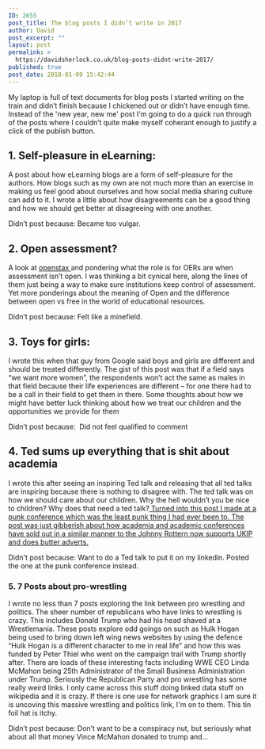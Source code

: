 ```yaml
---
ID: 2655
post_title: The blog posts I didn’t write in 2017
author: David
post_excerpt: ""
layout: post
permalink: >
  https://davidsherlock.co.uk/blog-posts-didnt-write-2017/
published: true
post_date: 2018-01-09 15:42:44
---
```

My laptop is full of text documents for blog posts I started writing on the train and didn’t finish because I chickened out or didn’t have enough time. Instead of the 'new year, new me' post I'm going to do a quick run through of the posts where I couldn’t quite make myself coherant enough to justify a click of the publish button.

<h2>1. Self-pleasure in eLearning:</h2>

A post about how eLearning blogs are a form of self-pleasure for the authors. How blogs such as my own are not much more than an exercise in making us feel good about ourselves and how social media sharing culture can add to it. I wrote a little about how disagreements can be a good thing and how we should get better at disagreeing with one another.

Didn’t post because: Became too vulgar.

<h2>2. Open assessment?</h2>

A look at <a href="https://openstax.org/">openstax </a>and pondering what the role is for OERs are when assessment isn’t open. I was thinking a bit cynical here, along the lines of them just being a way to make sure institutions keep control of assessment. Yet more ponderings about the meaning of Open and the difference between open vs free in the world of educational resources.

Didn’t post because: Felt like a minefield.

<h2>3. Toys for girls:</h2>

I wrote this when that guy from Google said boys and girls are different and should be treated differently. The gist of this post was that if a field says “we want more women”, the respondents won’t act the same as males in that field because their life experiences are different – for one there had to be a call in their field to get them in there. Some thoughts about how we might have better luck thinking about how we treat our children and the opportunities we provide for them

Didn’t post because:  Did not feel qualified to comment

<h2>4. Ted sums up everything that is shit about academia</h2>

I wrote this after seeing an inspiring Ted talk and releasing that all ted talks are inspiring because there is nothing to disagree with. The ted talk was on how we should care about our children. Why the hell wouldn’t you be nice to children? Why does that need a ted talk?<a href="http://davidsherlock.co.uk/out-on-the-road-today/"> Turned into this post I made at a punk conference which was the least punk thing I had ever been to. The post was just gibberish about how academia and academic conferences have sold out in a similar manner to the Johnny Rottern now supports UKIP and does butter adverts.</a>

Didn't post because: Want to do a Ted talk to put it on my linkedin. Posted the one at the punk conference instead.

<h3>5. 7 Posts about pro-wrestling</h3>

I wrote no less than 7 posts exploring the link between pro wrestling and politics. The sheer number of republicans who have links to wrestling is crazy. This includes Donald Trump who had his head shaved at a Wrestlemania. These posts explore odd goings on such as Hulk Hogan being used to bring down left wing news websites by using the defence “Hulk Hogan is a different character to me in real life” and how this was funded by Peter Thiel who went on the campaign trail with Trump shortly after. There are loads of these interesting facts including WWE CEO Linda McMahon being 25th Administrator of the Small Business Administration under Trump. Seriously the Republican Party and pro wrestling has some really weird links. I only came across this stuff doing linked data stuff on wikipedia and it is crazy. If there is one use for network graphics I am sure it is uncoving this massive wrestling and politics link, I'm on to them. This tin foil hat is itchy.

Didn’t post because: Don’t want to be a conspiracy nut, but seriously what about all that money Vince McMahon donated to trump and…